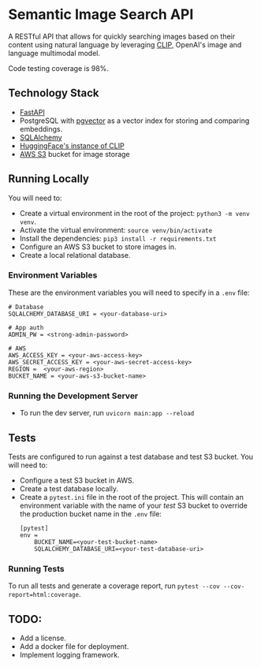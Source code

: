 # Semantic Image Search API
A RESTful API that allows for quickly searching images based on their content using natural language by leveraging [CLIP](https://openai.com/research/clip), OpenAI's image and language multimodal model.

Code testing coverage is 98%.

## Technology Stack
- [FastAPI](https://fastapi.tiangolo.com/)
- PostgreSQL with [pgvector](https://github.com/pgvector/pgvector) as a vector index for storing and comparing embeddings.
- [SQLAlchemy](https://www.sqlalchemy.org/)
- [HuggingFace's instance of CLIP](https://huggingface.co/docs/transformers/model_doc/clip)
- [AWS S3](https://aws.amazon.com/s3/) bucket for image storage

## Running Locally
You will need to:
- Create a virtual environment in the root of the project: `python3 -m venv venv`.
- Activate the virtual environment: `source venv/bin/activate`
- Install the dependencies: `pip3 install -r requirements.txt`
- Configure an AWS S3 bucket to store images in.
- Create a local relational database.

### Environment Variables
These are the environment variables you will need to specify in a `.env` file:

```
# Database
SQLALCHEMY_DATABASE_URI = <your-database-uri>

# App auth
ADMIN_PW = <strong-admin-password>

# AWS
AWS_ACCESS_KEY = <your-aws-access-key>
AWS_SECRET_ACCESS_KEY = <your-aws-secret-access-key>
REGION =  <your-aws-region>
BUCKET_NAME = <your-aws-s3-bucket-name>
```
### Running the Development Server
- To run the dev server, run `uvicorn main:app --reload`

## Tests
Tests are configured to run against a test database and test S3 bucket. You will need to:
- Configure a test S3 bucket in AWS.
- Create a test database locally. 
- Create a `pytest.ini` file in the root of the project. This will contain an environment variable with the name of your _test_ S3 bucket to override the production bucket name in the `.env` file:
    ```
    [pytest]
    env =
        BUCKET_NAME=<your-test-bucket-name>
        SQLALCHEMY_DATABASE_URI=<your-test-database-uri>
    ```

### Running Tests
To run all tests and generate a coverage report, run `pytest --cov --cov-report=html:coverage`.

## TODO:
- Add a license.
- Add a docker file for deployment.
- Implement logging framework.